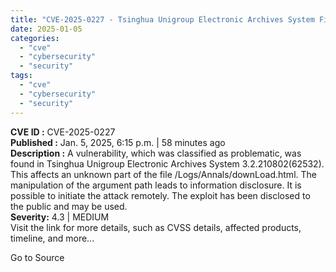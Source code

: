 ```yaml
---
title: "CVE-2025-0227 - Tsinghua Unigroup Electronic Archives System File Path Information Disclosure Vulnerability"
date: 2025-01-05
categories: 
  - "cve"
  - "cybersecurity"
  - "security"
tags: 
  - "cve"
  - "cybersecurity"
  - "security"
---
```


**CVE ID :** CVE-2025-0227  
**Published :** Jan. 5, 2025, 6:15 p.m. | 58 minutes ago  
**Description :** A vulnerability, which was classified as problematic, was found in Tsinghua Unigroup Electronic Archives System 3.2.210802(62532). This affects an unknown part of the file /Logs/Annals/downLoad.html. The manipulation of the argument path leads to information disclosure. It is possible to initiate the attack remotely. The exploit has been disclosed to the public and may be used.  
**Severity:** 4.3 | MEDIUM  
Visit the link for more details, such as CVSS details, affected products, timeline, and more...

Go to Source
